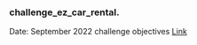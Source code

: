 ### challenge_ez_car_rental. 
  
Date: September 2022
challenge objectives [Link](https://github.com/joaquin-tempelsman/challenge_ez_car_rental/blob/main/Data%20Scientist%20Assignment.pdf)
